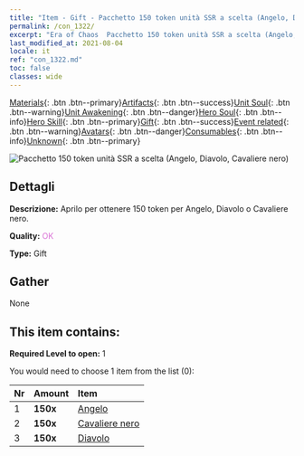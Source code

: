 ```yaml
---
title: "Item - Gift - Pacchetto 150 token unità SSR a scelta (Angelo, Diavolo, Cavaliere nero)"
permalink: /con_1322/
excerpt: "Era of Chaos  Pacchetto 150 token unità SSR a scelta (Angelo, Diavolo, Cavaliere nero)"
last_modified_at: 2021-08-04
locale: it
ref: "con_1322.md"
toc: false
classes: wide
---
```

 [Materials](/ItemsIT/){: .btn .btn--primary}[Artifacts](/ItemsIT/Artifacts/){: .btn .btn--success}[Unit Soul](/ItemsIT/UnitSoul/){: .btn .btn--warning}[Unit Awakening](/ItemsIT/UnitAwakening/){: .btn .btn--danger}[Hero Soul](/ItemsIT/HeroSoul/){: .btn .btn--info}[Hero Skill](/ItemsIT/HeroSkill/){: .btn .btn--primary}[Gift](/ItemsIT/Gift/){: .btn .btn--success}[Event related](/ItemsIT/Events/){: .btn .btn--warning}[Avatars](/ItemsIT/Avatars/){: .btn .btn--danger}[Consumables](/ItemsIT/Consumables/){: .btn .btn--info}[Unknown](/ItemsIT/Unknown/){: .btn .btn--primary}

 ![Pacchetto 150 token unità SSR a scelta (Angelo, Diavolo, Cavaliere nero)](/images/t/i_907374.png)

## Dettagli
 **Descrizione:** Aprilo per ottenere 150 token per Angelo, Diavolo o Cavaliere nero.

 **Quality:** <span style="color: #DA70D6">OK</span>

 **Type:** Gift

## Gather

  None

## This item contains:

 **Required Level to open:** 1

 You would need to choose 1 item from the list (0):

  | Nr | Amount |     Item    |
  |:---|:-------|:------------|
  | 1 |  **150x** | [Angelo](/ItemsIT/unt_196/) |  | 
  | 2 |  **150x** | [Cavaliere nero](/ItemsIT/unt_213/) |  | 
  | 3 |  **150x** | [Diavolo](/ItemsIT/unt_232/) |  | 
